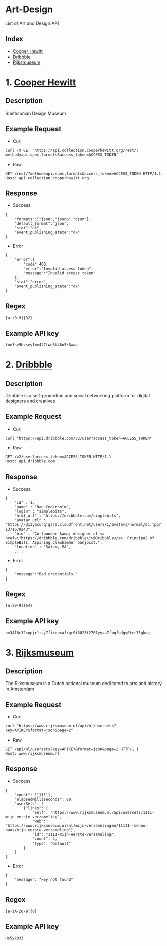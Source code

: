 # Art-Design
List of Art and Design API

## Index
* [Cooper Hewitt](#1-cooper-hewitt)
* [Dribbble](#2-dribbble)
* [Rijksmuseum](#3-rijksmuseum)

# 1. [Cooper Hewitt](https://collection.cooperhewitt.org/api)

## __Description__
Smithsonian Design Museum

## __Example Request__
* Curl
```
curl -X GET "https://api.collection.cooperhewitt.org/rest/?method=api.spec.formats&access_token=ACCESS_TOKEN"
```

* Raw
```
GET /rest/?method=api.spec.formats&access_token=ACCESS_TOKEN HTTP/1.1
Host: api.collection.cooperhewitt.org
```

## __Response__
* Success
```
{
    "formats":["json","jsonp","dson"],
    "default_format":"json",
    "stat":"ok",
    "event_publishing_state":"ok"
}
```
* Error
```
{
    "error":{
        "code":400,
        "error":"Invalid access token",
        "message":"Invalid access token"
    },
    "stat":"error",
    "event_publishing_state":"ok"
}
```

## __Regex__
```
[a-z0-9]{32}
```

## __Example API key__
```
tue3sv9hzsey1me4l7fwq3t46u5k8wag
```

# 2. [Dribbble](https://developer.dribbble.com/v2/)

## __Description__
Dribbble is a self-promotion and social networking platform for digital designers and creatives

## __Example Request__
* Curl
```
curl "https://api.dribbble.com/v2/user?access_token=ACCESS_TOKEN"
```

* Raw
```
GET /v2/user?access_token=ACCESS_TOKEN HTTP/1.1
Host: api.dribbble.com
```

## __Response__
* Success
```
{
    "id" : 1,
    "name" : "Dan Cederholm",
    "login" : "simplebits",
    "html_url" : "https://dribbble.com/simplebits",
    "avatar_url" : "https://d13yacurqjgara.cloudfront.net/users/1/avatars/normal/dc.jpg?1371679243",
    "bio" : "Co-founder &amp; designer of <a href=\"https://dribbble.com/dribbble\">@Dribbble</a>. Principal of SimpleBits. Aspiring clawhammer banjoist.",
    "location" : "Salem, MA",
    ....
```
* Error
```
{
    "message":"Bad credentials."
}
```

## __Regex__
```
[a-z0-9]{64}
```

## __Example API key__
```
om34l6c32snpjr1tsj7fixoexafrgr9i6023t2701yysa7fuqfbdgy0tct75gkeg
```

# 3. [Rijksmuseum](https://data.rijksmuseum.nl/user-generated-content/api//)

## __Description__
The Rijksmuseum is a Dutch national museum dedicated to arts and history in Amsterdam

## __Example Request__
* Curl
```
curl "https://www.rijksmuseum.nl/api/nl/usersets?key=APIKEY&format=json&page=2"
```

* Raw
```
GET /api/nl/usersets?key=APIKEY&format=json&page=2 HTTP/1.1
Host: www.rijksmuseum.nl
```

## __Response__
* Success
```
{
    "count": 1111111,
    "elapsedMilliseconds": 80,
    "userSets": [
        {"links": {
            "self": "https://www.rijksmuseum.nl/api/usersets/1111-mijn-eerste-verzameling",
            "web": "https://www.rijksmuseum.nl/nl/mijn/verzamelingen/11111--menno-baas/mijn-eerste-verzameling"},
            "id": "1111-mijn-eerste-verzameling",
            "count": 4,
            "type": "Default"
        }
    ]
}
```
* Error
```
{
    "message": "key not found"
} 
```

## __Regex__
```
[a-zA-Z0-9]{8}
```

## __Example API key__
```
Hs5yk0J3
```